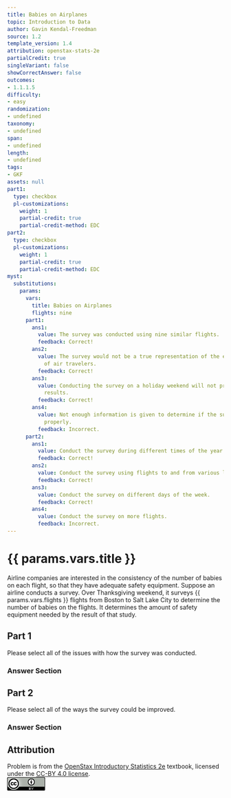 ```yaml
---
title: Babies on Airplanes
topic: Introduction to Data
author: Gavin Kendal-Freedman
source: 1.2
template_version: 1.4
attribution: openstax-stats-2e
partialCredit: true
singleVariant: false
showCorrectAnswer: false
outcomes:
- 1.1.1.5
difficulty:
- easy
randomization:
- undefined
taxonomy:
- undefined
span:
- undefined
length:
- undefined
tags:
- GKF
assets: null
part1:
  type: checkbox
  pl-customizations:
    weight: 1
    partial-credit: true
    partial-credit-method: EDC
part2:
  type: checkbox
  pl-customizations:
    weight: 1
    partial-credit: true
    partial-credit-method: EDC
myst:
  substitutions:
    params:
      vars:
        title: Babies on Airplanes
        flights: nine
      part1:
        ans1:
          value: The survey was conducted using nine similar flights.
          feedback: Correct!
        ans2:
          value: The survey would not be a true representation of the entire population
            of air travelers.
          feedback: Correct!
        ans3:
          value: Conducting the survey on a holiday weekend will not produce representative
            results.
          feedback: Correct!
        ans4:
          value: Not enough information is given to determine if the survey was conducted
            properly.
          feedback: Incorrect.
      part2:
        ans1:
          value: Conduct the survey during different times of the year.
          feedback: Correct!
        ans2:
          value: Conduct the survey using flights to and from various locations.
          feedback: Correct!
        ans3:
          value: Conduct the survey on different days of the week.
          feedback: Correct!
        ans4:
          value: Conduct the survey on more flights.
          feedback: Incorrect.
---
```

# {{ params.vars.title }}
Airline companies are interested in the consistency of the number of babies on each flight, so that they have adequate safety equipment. Suppose an airline conducts a survey. Over Thanksgiving weekend, it surveys {{ params.vars.flights }} flights from Boston to Salt Lake City to determine the number of babies on the flights. It determines the amount of safety equipment needed by the result of that study.

## Part 1

Please select all of the issues with how the survey was conducted.

### Answer Section

## Part 2

Please select all of the ways the survey could be improved.

### Answer Section

## Attribution

Problem is from the [OpenStax Introductory Statistics 2e](https://openstax.org/books/introductory-statistics-2e) textbook, licensed under the [CC-BY 4.0 license](https://creativecommons.org/licenses/by/4.0/).<br>![Image representing the Creative Commons 4.0 BY license.](https://raw.githubusercontent.com/firasm/bits/master/by.png)